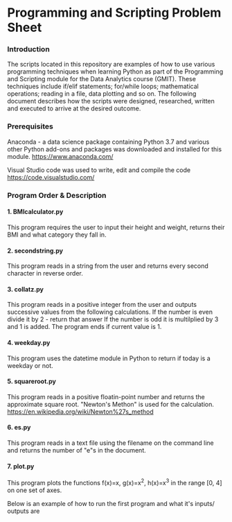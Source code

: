 # Programming and Scripting Problem Sheet


### Introduction
The scripts located in this repository are examples of how to use various programming techniques when learning Python as part of the Programming and Scripting module for the Data Analytics course (GMIT). These techniques include if/elif statements; for/while loops; mathematical operations; reading in a file, data plotting and so on. The following document describes how the scripts were designed, researched, written and executed to arrive at the desired outcome. 


### Prerequisites
Anaconda - a data science package containing Python 3.7 and various other Python add-ons and packages was downloaded and installed for this module.
https://www.anaconda.com/

Visual Studio code was used to write, edit and compile the code 
https://code.visualstudio.com/


### Program Order & Description
#### 1. BMIcalculator.py
This program requires the user to input their height and weight, returns their BMI and what category they fall in.

#### 2. secondstring.py
This program reads in a string from the user and returns every second character in reverse order.

#### 3. collatz.py
This program reads in a positive integer from the user and outputs successive values from the following calculations.
If the number is even divide it by 2 - return that answer
If the number is odd it is multilplied by 3 and 1 is added. 
The program ends if current value is 1.

#### 4. weekday.py
This program uses the datetime module in Python to return if today is a weekday or not.

#### 5. squareroot.py
This program reads in a positive floatin-point number and returns the approximate square root. "Newton's Methon" is used for the calculation.
https://en.wikipedia.org/wiki/Newton%27s_method

#### 6. es.py
This program reads in a text file using the filename on the command line and returns the number of "e"s in the document. 

#### 7. plot.py
This program plots the functions f(x)=x, g(x)=x<sup>2</sup>, h(x)=x<sup>3</sup> in the range [0, 4] on one set of axes.


Below is an example of how to run the first program and what it's inputs/ outputs are

